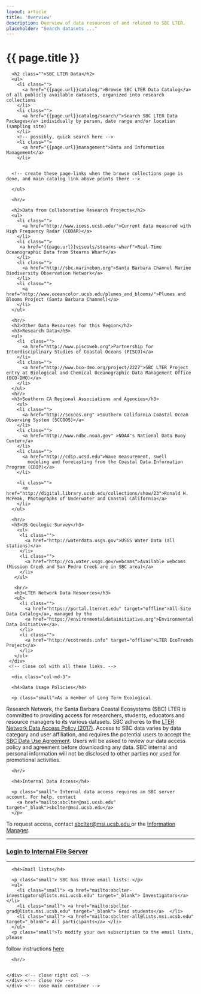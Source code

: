 ```yaml
---
layout: article
title: 'Overview'
description: Overview of data resources of and related to SBC LTER.
placeholder: "Search datasets ..."
---
```


<h1>{{ page.title }}</h1>

<div id="main-container">
  <div class="row">
  <!-- fun stuff -->
    <div class="col-md-9">

      <h2 class="">SBC LTER Data</h2>
      <ul> 
        <li class="">
          <a href="{{page.url}}catalog/">Browse SBC LTER Data Catalog</a> of all publicly available datasets, organized into research collections
        </li>               
        <li class="">
          <a href="{{page.url}}catalog/search/">Search SBC LTER Data Packages</a> individually by person, date range and/or location (sampling site)
        </li>
        <!-- possibly, quick search here -->
        <li class="">
          <a href="{{page.url}}management">Data and Information Management</a>
        </li>

 
      <!-- create these page-links when the browse collections page is done, and main catalog link above points there -->   
 <!--
    <li class="">
	       <a href="">Search All SBC Data Holdings</a>
        </li>
        <li class="">
   	  <a href="">SBC Signature Data</a>
        </li> 
 -->
      </ul>
<!-- 
<p>SBC LTER collects data on _ TO DO: A brief description of the scope and type of data collected at a site.____
</p>
Contact information for the site’s information manager or link to the contact page of the site.
 -->

      <hr/>
       
      <h2>Data from Collaborative Research Projects</h2>
      <ul>
        <li class="">
          <a href="http://www.icess.ucsb.edu/">Current data measured with High Frequency Radar (CODAR)</a> 
        </li>
        <li class="">
         <a href="{{page.url}}visuals/stearns-wharf">Real-Time Oceanographic Data from Stearns Wharf</a> 
        </li>
        <li class="">
          <a href="http://sbc.marinebon.org">Santa Barbara Channel Marine Biodiversity Observation Network</a> 
        </li>       
        <li class="">
          <a href="http://www.oceancolor.ucsb.edu/plumes_and_blooms/">Plumes and Blooms Project (Santa Barbara Channel)</a> 
        </li>
      </ul>

      <hr/>
      <h2>Other Data Resources for this Region</h2>
      <h3>Research Data</h3>
      <ul>
        <li  class="">
          <a href="http://www.piscoweb.org">Partnership for Interdisciplinary Studies of Coastal Oceans (PISCO)</a>
        </li>
        <li class="">
          <a href="http://www.bco-dmo.org/project/2227">SBC LTER Project entry at Biological and Chemical Oceanographic Data Management Office (BCO-DMO)</a>
        </li>   
      </ul>
      <hr/>
      <h3>Southern CA Regional Associations and Agencies</h3>
        <ul>
        <li class="">
          <a href="http://sccoos.org" >Southern California Coastal Ocean Observing System (SCCOOS)</a>
        </li>
        <li class="">
          <a href="http://www.ndbc.noaa.gov" >NOAA's National Data Buoy Center</a>
        </li>
        <li class="">
          <a href="http://cdip.ucsd.edu">Wave measurement, swell
            modeling and forecasting from the Coastal Data Information Program (CDIP)</a> 
        </li>
  <!-- 
        <li class="">
          <a href="http://marinelife.noaa.gov">Channel Islands Encyclopedia of the Sanctuary</a>
        </li>  
        -->
        <li class="">
          <a href="http://digital.library.ucsb.edu/collections/show/23">Ronald H. McPeak, Photographs of Underwater and Coastal California</a>
        </li>
      </ul>
  
      <hr/>
      <h3>US Geologic Survey</h3>
        <ul>
         <li class="">
           <a href="http://waterdata.usgs.gov">USGS Water Data (all stations)</a> 
         </li>
         <li class="">
           <a href="http://ca.water.usgs.gov/webcams">Available webcams (Mission Creek and San Pedro Creek are in SBC area)</a>
         </li>    
       </ul>

       <hr/>
       <h3>LTER Network Data Resources</h3>
       <ul>
         <li class="">
           <a href="https://portal.lternet.edu" target="offline">All-Site Data Catalog</a>, managed by the
           <a href="https://environmentaldatainitiative.org">Environmental Data Initiative</a>.
         </li>
         <li class="">
           <a href="http://ecotrends.info" target="offline">LTER EcoTrends Project</a>
         </li>
       </ul>
     </div> 
     <!-- close col with all these links. -->


<!-- policies, internal access, noarrower  col -->
      <div class="col-md-3">
<!-- policies -->
      <h4>Data Usage Policies</h4>

      <p class="small">As a member of Long Term Ecological 
Research Network, the Santa Barbara Coastal Ecosystems (SBC) LTER 
is committed to providing access for researchers, students, educators and resource managers to its 
various datasets. SBC adheres to the <a href="https://lternet.edu/data-access-policy/" >LTER Network Data Access Policy (2017)</a>.
Access to SBC data varies by data category and user affiliation, and requires the potential users to 
accept the <a href="{{page.url}}policies">SBC Data Use Agreement</a>. 
Users will be asked to review our data access policy and agreement before downloading any data. 
SBC internal and personal information will not be disclosed to other parties nor used for promotional activities.</p>

      <hr/> 
<!-- internal access -->

      <h4>Internal Data Access</h4>

      <p class="small"> Internal data access requires an SBC server account. For help, contact
        <a href="mailto:sbclter@msi.ucsb.edu" target="_blank">sbclter@msi.ucsb.edu</a> 
      </p> 
   <!-- coment this out until help page is written -->
   <!-- 
  or see <a href="{{page.url}}/internal_access">Instructions for accessing Internal Data</a>.
 <p class="small"> 
 Internal data access requires SBC login. For help, see 
 <a href="{{page.url}}internal_access">Instructions for accessing Internal Data</a>. 
 </p> 
--> 
 <p class="">
 To request access, contact <a href="mailto:sbclter@msi.ucsb.edu" target="_blank"> sbclter@msi.ucsb.edu </a> 
   or the <a href="mailto:lkui@ucsb.edu">Information Manager</a>.
 </p>  
       <hr/>  
 <h3><a href="https://sbc.lternet.edu/internal">Login to Internal File Server</a></h3> 
      <hr/> 


      <h4>Email lists</h4>

      <p class="small"> SBC has three email lists: </p>
      <ul>
        <li class="small"> <a href="mailto:sbclter-investigators@lists.msi.ucsb.edu" target="_blank"> Investigators</a>  </li>
        <li class="small"> <a href="mailto:sbclter-grad@lists.msi.ucsb.edu" target="_blank"> Grad students</a>  </li>
        <li class="small"> <a href="mailto:sbclter-all@lists.msi.ucsb.edu" target="_blank"> All participants</a> </li>
      </ul>
      <p class="small">To modify your own subscription to the email lists, please 
follow instructions <a href="http://lists.msi.ucsb.edu/mailman/listinfo/sbclter-all">here</a> </p>

      <hr/> 


    </div> <!-- close right col -->
    </div> <!-- close row -->
    </div> <!-- cose main container -->

<script src="/assets/js/simple_search.js"/></script>
